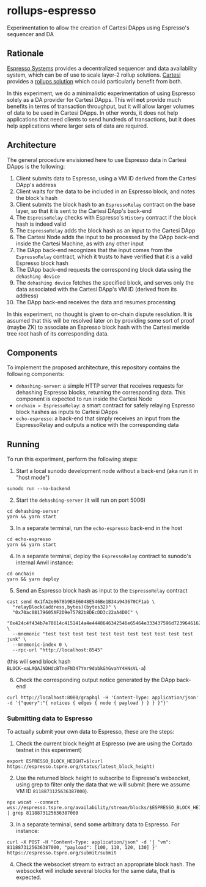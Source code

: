 # rollups-espresso

Experimentation to allow the creation of Cartesi DApps using Espresso's sequencer and DA

## Rationale

[Espresso Systems](https://www.espressosys.com/) provides a decentralized sequencer and data availability system, which can be of use to scale layer-2 rollup solutions.
[Cartesi](https://cartesi.io) provides a [rollups solution](https://docs.cartesi.io/cartesi-rollups/) which could particularly benefit from both.

In this experiment, we do a minimalistic experimentation of using Espresso solely as a DA provider for Cartesi DApps. This will **not** provide much benefits in terms of transaction throughput, but it will allow larger volumes of data to be used in Cartesi DApps. In other words, it does not help applications that need clients to send hundreds of transactions, but it does help applications where larger sets of data are required.

## Architecture

The general procedure envisioned here to use Espresso data in Cartesi DApps is the following:

1. Client submits data to Espresso, using a VM ID derived from the Cartesi DApp's address
1. Client waits for the data to be included in an Espresso block, and notes the block's hash
1. Client submits the block hash to an `EspressoRelay` contract on the base layer, so that it is sent to the Cartesi DApp's back-end
1. The `EspressoRelay` checks with Espresso's `History` contract if the block hash is indeed valid
1. The `EspressoRelay` adds the block hash as an input to the Cartesi DApp
1. The Cartesi Node adds the input to be processed by the DApp back-end inside the Cartesi Machine, as with any other input
1. The DApp back-end recognizes that the input comes from the `EspressoRelay` contract, which it trusts to have verified that it is a valid Espresso block hash
1. The DApp back-end requests the corresponding block data using the `dehashing device`
1. The `dehashing device` fetches the specified block, and serves only the data associated with the Cartesi DApp's VM ID (derived from its address)
1. The DApp back-end receives the data and resumes processing

In this experiment, no thought is given to on-chain dispute resolution. It is assumed that this will be resolved later on by providing some sort of proof (maybe ZK) to associate an Espresso block hash with the Cartesi merkle tree root hash of its corresponding data.

## Components

To implement the proposed architecture, this repository contains the following components:

- `dehashing-server`: a simple HTTP server that receives requests for dehashing Espresso blocks, returning the corresponding data. This component is expected to run inside the Cartesi Node
- `onchain > EspressoRelay`: a smart contract for safely relaying Espresso block hashes as inputs to Cartesi DApps
- `echo-espresso`: a back-end that simply receives an input from the EspressoRelay and outputs a notice with the corresponding data

## Running

To run this experiment, perform the following steps:

1. Start a local sunodo development node without a back-end (aka run it in "host mode")

```shell
sunodo run --no-backend
```

2. Start the `dehashing-server` (it will run on port 5006)

```shell
cd dehashing-server
yarn && yarn start
```

3. In a separate terminal, run the `echo-espresso` back-end in the host

```shell
cd echo-espresso
yarn && yarn start
```

4. In a separate terminal, deploy the `EspressoRelay` contract to sunodo's internal Anvil instance:

```shell
cd onchain
yarn && yarn deploy
```

5. Send an Espresso block hash as input to the `EspressoRelay` contract

```shell
cast send 0x1fA2e8678b9EAE6048E546Be1B34a943670CF1ab \
  "relayBlock(address,bytes)(bytes32)" \
  "0x70ac08179605AF2D9e75782b8DEcDD3c22aA4D0C" \
  "0x424c4f434b7e78614c4151414a4e4448646342546e65464e333437596d72396461626b4768477661685934484e73564c2d61" \
  --mnemonic "test test test test test test test test test test test junk" \
  --mnemonic-index 0 \
  --rpc-url "http://localhost:8545"
```
(this will send block hash `BLOCK~xaLAQAJNDHdcBTneFN347Ymr9dabkGhGvahY4HNsVL-a`)

6. Check the corresponding output notice generated by the DApp back-end

```shell
curl http://localhost:8080/graphql -H 'Content-Type: application/json' -d '{"query":"{ notices { edges { node { payload } } } }"}'
```

### Submitting data to Espresso

To actually submit your own data to Espresso, these are the steps:

1. Check the current block height at Espresso (we are using the Cortado testnet in this experiment)

```shell
export ESPRESSO_BLOCK_HEIGHT=$(curl https://espresso.tspre.org/status/latest_block_height)
```

2. Use the returned block height to subscribe to Espresso's websocket, using grep to filter only the data that we will submit (here we assume VM ID `8118873125636387000`). 

```shell
npx wscat --connect wss://espresso.tspre.org/availability/stream/blocks/$ESPRESSO_BLOCK_HEIGHT | grep 8118873125636387000
```

3. In a separate terminal, send some arbitrary data to Espresso. For instance:

```shell
curl -X POST -H "Content-Type: application/json" -d '{ "vm": 8118873125636387000, "payload": [100, 110, 120, 130] }' https://espresso.tspre.org/submit/submit
```

4. Check the websocket stream to extract an appropriate block hash. The websocket will include several blocks for the same data, that is expected.
